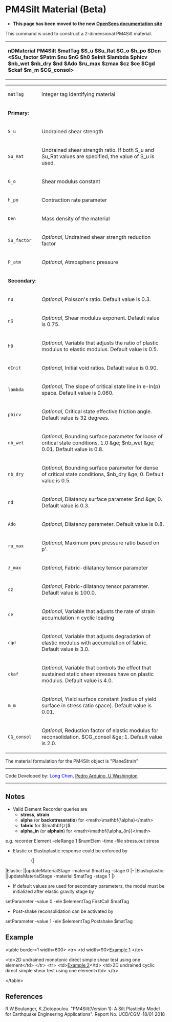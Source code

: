 # PM4Silt Material (Beta)

<ul>
<li><strong>This page has been moved to the new <a
href="https://opensees.github.io/OpenSeesDocumentation/user/manual/material/ndMaterials/PM4Silt.html">OpenSees
documentation site</a></strong></li>
</ul>
<p>This command is used to construct a 2-dimensional PM4Silt
material.</p>
<table>
<tbody>
<tr class="odd">
<td><p><strong>nDMaterial PM4Silt $matTag $S_u $Su_Rat $G_o $h_po $Den
&lt;$Su_factor $Patm $nu $nG $h0 $eInit $lambda $phicv $nb_wet $nb_dry
$nd $Ado $ru_max $zmax $cz $ce $Cgd $ckaf $m_m
$CG_consol&gt;</strong></p></td>
</tr>
</tbody>
</table>
<table>
<tbody>
<tr class="odd">
<td><code class="parameter-table-variable">matTag</code></td>
<td><p>integer tag identifying material</p></td>
</tr>
<tr class="even">
<td><p><strong>Primary</strong>:</p></td>
<td></td>
</tr>
<tr class="odd">
<td><code class="parameter-table-variable">S_u</code></td>
<td><p>Undrained shear strength</p></td>
</tr>
<tr class="even">
<td><code class="parameter-table-variable">Su_Rat</code></td>
<td><p>Undrained shear strength ratio. If both S_u and Su_Rat values are
specified, the value of S_u is used.</p></td>
</tr>
<tr class="odd">
<td><code class="parameter-table-variable">G_o</code></td>
<td><p>Shear modulus constant</p></td>
</tr>
<tr class="even">
<td><code class="parameter-table-variable">h_po</code></td>
<td><p>Contraction rate parameter</p></td>
</tr>
<tr class="odd">
<td><code class="parameter-table-variable">Den</code></td>
<td><p>Mass density of the material</p></td>
</tr>
<tr class="even">
<td><code class="parameter-table-variable">Su_factor</code></td>
<td><p><em>Optional</em>, Undrained shear strength reduction
factor</p></td>
</tr>
<tr class="odd">
<td><code class="parameter-table-variable">P_atm</code></td>
<td><p><em>Optional</em>, Atmospheric pressure</p></td>
</tr>
<tr class="even">
<td><p><strong>Secondary</strong>:</p></td>
<td></td>
</tr>
<tr class="odd">
<td><code class="parameter-table-variable">nu</code></td>
<td><p><em>Optional</em>, Poisson's ratio. Default value is
0.3.</p></td>
</tr>
<tr class="even">
<td><code class="parameter-table-variable">nG</code></td>
<td><p><em>Optional</em>, Shear modulus exponent. Default value is
0.75.</p></td>
</tr>
<tr class="odd">
<td><code class="parameter-table-variable">h0</code></td>
<td><p><em>Optional</em>, Variable that adjusts the ratio of plastic
modulus to elastic modulus. Default value is 0.5.</p></td>
</tr>
<tr class="even">
<td><code class="parameter-table-variable">eInit</code></td>
<td><p><em>Optional</em>, Initial void ratios. Default value is
0.90.</p></td>
</tr>
<tr class="odd">
<td><code class="parameter-table-variable">lambda</code></td>
<td><p><em>Optional</em>, The slope of critical state line in e-ln(p)
space. Default value is 0.060.</p></td>
</tr>
<tr class="even">
<td><code class="parameter-table-variable">phicv</code></td>
<td><p><em>Optional</em>, Critical state effective friction angle.
Default value is 32 degrees.</p></td>
</tr>
<tr class="odd">
<td><code class="parameter-table-variable">nb_wet</code></td>
<td><p><em>Optional</em>, Bounding surface parameter for loose of
critical state conditions, 1.0 &amp;ge; $nb_wet &amp;ge; 0.01. Default
value is 0.8.</p></td>
</tr>
<tr class="even">
<td><code class="parameter-table-variable">nb_dry</code></td>
<td><p><em>Optional</em>, Bounding surface parameter for dense of
critical state conditions, $nb_dry &amp;ge; 0. Default value is
0.5.</p></td>
</tr>
<tr class="odd">
<td><code class="parameter-table-variable">nd</code></td>
<td><p><em>Optional</em>, Dilatancy surface parameter $nd &amp;ge; 0.
Default value is 0.3.</p></td>
</tr>
<tr class="even">
<td><code class="parameter-table-variable">Ado</code></td>
<td><p><em>Optional</em>, Dilatancy parameter. Default value is
0.8.</p></td>
</tr>
<tr class="odd">
<td><code class="parameter-table-variable">ru_max</code></td>
<td><p><em>Optional</em>, Maximum pore pressure ratio based on
p'.</p></td>
</tr>
<tr class="even">
<td><code class="parameter-table-variable">z_max</code></td>
<td><p><em>Optional</em>, Fabric-dilatancy tensor parameter</p></td>
</tr>
<tr class="odd">
<td><code class="parameter-table-variable">cz</code></td>
<td><p><em>Optional</em>, Fabric-dilatancy tensor parameter. Default
value is 100.0.</p></td>
</tr>
<tr class="even">
<td><code class="parameter-table-variable">ce</code></td>
<td><p><em>Optional</em>, Variable that adjusts the rate of strain
accumulation in cyclic loading</p></td>
</tr>
<tr class="odd">
<td><code class="parameter-table-variable">cgd</code></td>
<td><p><em>Optional</em>, Variable that adjusts degradation of elastic
modulus with accumulation of fabric. Default value is 3.0.</p></td>
</tr>
<tr class="even">
<td><code class="parameter-table-variable">ckaf</code></td>
<td><p><em>Optional</em>, Variable that controls the effect that
sustained static shear stresses have on plastic modulus. Default value
is 4.0.</p></td>
</tr>
<tr class="odd">
<td><code class="parameter-table-variable">m_m</code></td>
<td><p><em>Optional</em>, Yield surface constant (radius of yield
surface in stress ratio space). Default value is 0.01.</p></td>
</tr>
<tr class="even">
<td><code class="parameter-table-variable">CG_consol</code></td>
<td><p><em>Optional</em>, Reduction factor of elastic modulus for
reconsolidation. $CG_consol &amp;ge; 1. Default value is 2.0.</p></td>
</tr>
</tbody>
</table>
<p>The material formulation for the PM4Silt object is "PlaneStrain"</p>
<hr />
<p>Code Developed by: <span style="color:blue">Long Chen, <a
href="https://www.ce.washington.edu/people/faculty/arduinop">Pedro
Arduino, U Washington</a></span></p>
<hr />
<h2 id="notes">Notes</h2>
<ul>
<li>Valid Element Recorder queries are
<ul>
<li><strong>stress</strong>, <strong>strain</strong></li>
<li><strong>alpha</strong> (or <strong>backstressratio</strong>) for
&lt;math&gt;\mathbf{\alpha}&lt;/math&gt;</li>
<li><strong>fabric</strong> for $\mathbf{z}$</li>
<li><strong>alpha_in</strong> (or <strong>alphain</strong>) for
&lt;math&gt;\mathbf{\alpha_{in}}&lt;/math&gt;</li>
</ul></li>
</ul>
<p>e.g. recorder Element -eleRange 1 $numElem -time -file stress.out
stress</p>
<ul>
<li>Elastic or Elastoplastic response could be enforced by</li>
</ul>
<dl>
<dt></dt>
<dd>
<dl>
<dt></dt>
<dd>
{|
</dd>
</dl>
</dd>
</dl>
<p>|Elastic: ||updateMaterialStage -material $matTag -stage 0 |-
|Elastoplastic: ||updateMaterialStage -material $matTag -stage 1 |}</p>
<ul>
<li>If default values are used for secondary parameters, the model must
be initialized after elastic gravity stage by</li>
</ul>
<p>setParameter -value 0 -ele $elementTag FirstCall $matTag</p>
<ul>
<li>Post-shake reconsolidation can be activated by</li>
</ul>
<p>setParameter -value 1 -ele $elementTag Postshake $matTag</p>
<h2 id="example">Example</h2>
<p>&lt;table border=1 width=600&gt; &lt;tr&gt; &lt;td width=90&gt;<a
href="PM4Silt-Example_1" title="wikilink">Example 1</a> &lt;/td&gt;</p>
<p>&lt;td&gt;2D undrained monotonic direct simple shear test using one
element&lt;/td&gt; &lt;/tr&gt; &lt;tr&gt; &lt;td&gt;<a
href="PM4Silt-Example_2" title="wikilink">Example 2</a>&lt;/td&gt;
&lt;td&gt;2D undrained cyclic direct simple shear test using one
element&lt;/td&gt; &lt;/tr&gt;</p>
<p>&lt;/table&gt;</p>
<h2 id="references">References</h2>
<p>R.W.Boulanger, K.Ziotopoulou. "PM4Silt(Version 1): A Silt Plasticity
Model for Earthquake Engineering Applications". Report No. UCD/CGM-18/01
2018</p>
